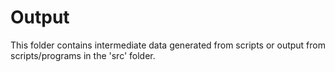 # Output

This folder contains intermediate data generated from scripts or output from scripts/programs in the 'src' folder.

